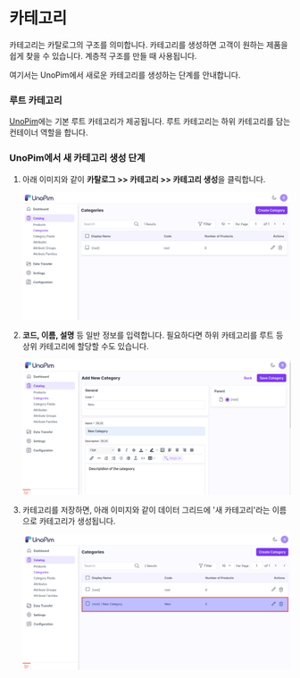 # 카테고리

카테고리는 카탈로그의 구조를 의미합니다. 카테고리를 생성하면 고객이 원하는 제품을 쉽게 찾을 수 있습니다. 계층적 구조를 만들 때 사용됩니다.

여기서는 UnoPim에서 새로운 카테고리를 생성하는 단계를 안내합니다.

### 루트 카테고리

[UnoPim](https://unopim.com/)에는 기본 루트 카테고리가 제공됩니다. 루트 카테고리는 하위 카테고리를 담는 컨테이너 역할을 합니다.

### UnoPim에서 새 카테고리 생성 단계

1. 아래 이미지와 같이 **카탈로그 >> 카테고리 >> 카테고리 생성**을 클릭합니다.

   ![카테고리 생성](../../assets/1.0/images/category/create.png)

2. **코드, 이름, 설명** 등 일반 정보를 입력합니다. 필요하다면 하위 카테고리를 루트 등 상위 카테고리에 할당할 수도 있습니다.

   ![카테고리 저장](../../assets/1.0/images/category/saveCategory.png)

3. 카테고리를 저장하면, 아래 이미지와 같이 데이터 그리드에 '새 카테고리'라는 이름으로 카테고리가 생성됩니다.

    ![데이터 그리드](../../assets/1.0/images/category/datagrid.png)
